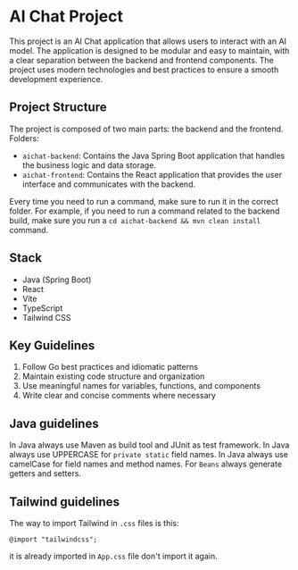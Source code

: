 # AI Chat Project
This project is an AI Chat application that allows users to interact with an AI model.
The application is designed to be modular and easy to maintain, with a clear separation between the backend and frontend components. 
The project uses modern technologies and best practices to ensure a smooth development experience.

## Project Structure
The project is composed of two main parts: the backend and the frontend.
Folders:
- `aichat-backend`: Contains the Java Spring Boot application that handles the business logic and data storage.
- `aichat-frontend`: Contains the React application that provides the user interface and communicates with the backend.

Every time you need to run a command, make sure to run it in the correct folder. 
For example, if you need to run a command related to the backend build, make sure you run a `cd aichat-backend && mvn clean install` command.

## Stack
- Java (Spring Boot)
- React
- Vite
- TypeScript
- Tailwind CSS

## Key Guidelines
1. Follow Go best practices and idiomatic patterns
2. Maintain existing code structure and organization
3. Use meaningful names for variables, functions, and components
4. Write clear and concise comments where necessary

## Java guidelines
In Java always use Maven as build tool and JUnit as test framework.
In Java always use UPPERCASE for `private static` field names.
In Java always use camelCase for field names and method names.
For `Beans` always generate getters and setters.

## Tailwind guidelines
The way to import Tailwind in `.css` files is this:
```
@import "tailwindcss";
```
it is already imported in `App.css` file don't import it again.